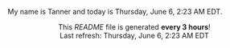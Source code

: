 My name is Tanner and today is Thursday, June 6, 2:23 AM EDT.

<p align="center">This <i>README</i> file is generated <b>every 3 hours</b>!</br>Last refresh: Thursday, June 6, 2:23 AM EDT<br /></p>
